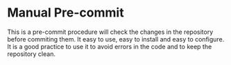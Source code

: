 # Manual Pre-commit

This is a pre-commit procedure will check the changes in the repository before commiting them. It easy to use, easy to install and easy to configure. It is a good practice to use it to avoid errors in the code and to keep the repository clean.
